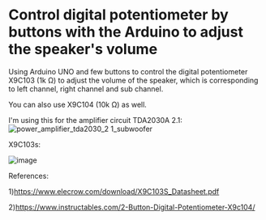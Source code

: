 # Control digital potentiometer by buttons with the Arduino to adjust the speaker's volume
Using Arduino UNO and few buttons to control the digital potentiometer X9C103 (1k Ω) to adjust the volume of the speaker, which is corresponding to left channel, right channel and sub channel.

You can also use X9C104 (10k Ω) as well.

I'm using this for the amplifier circuit TDA2030A 2.1:
![power_amplifier_tda2030_2 1_subwoofer](https://github.com/tung1406/Control-digital-potentiometer-to-volume-up-down-speaker/assets/105976089/dd7f57c8-3a8b-4001-9543-2d00f6c5878c)


X9C103s:

![image](https://github.com/tung1406/Control-digital-potentiometer-to-volume-up-down-speaker/assets/105976089/6af26fec-153b-4a1d-ae18-5cbd4b4c3018)

References:

1)https://www.elecrow.com/download/X9C103S_Datasheet.pdf

2)https://www.instructables.com/2-Button-Digital-Potentiometer-X9c104/

